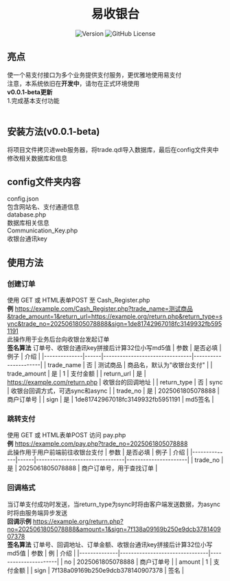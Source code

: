 <div align="center">
  
# 易收银台
![Version](https://img.shields.io/badge/当前版本-V0.0.1Beta-brightgreen.svg)
![GitHub License](https://img.shields.io/github/license/lixuehua2085/epay-Cash-Register)

</div>

## 亮点
使一个易支付接口为多个业务提供支付服务，更优雅地使用易支付<br>
注意，本系统依旧在**开发中**，请勿在正式环境使用<br>
**v0.0.1-beta更新**<br>
1.完成基本支付功能<br><br>
## 安装方法(v0.0.1-beta) <br>
将项目文件拷贝进web服务器，将trade.qdl导入数据库，最后在config文件夹中修改相关数据库和信息
## config文件夹内容
config.json<br>
包含网站名、支付通道信息<br>
database.php<br>
数据库相关信息<br>
Communication_Key.php<br>
收银台通讯key<br>
## 使用方法<br>
### 创建订单
使用 GET 或 HTML表单POST 至 Cash_Register.php<br>
**例** https://example.com/Cash_Register.php?trade_name=测试商品&trade_amount=1&return_url=https://example.org/return.php&return_type=sync&trade_no=2025061805078888&sign=1de81742967018fc3149932fb5951191<br>
此操作用于业务后台向收银台发起订单<br>
**签名算法** 订单号、收银台通讯key拼接后计算32位小写md5值
| 参数           | 是否必填 | 例子                             | 介绍                   |
|--------------|------|--------------------------------|----------------------|
| trade_name   | 否    | 测试商品                           | 商品名，默认为"收银台支付"       |
| trade_amount | 是    | 1                              | 支付金额                 |
| return_url   | 是    | https://example.com/return.php | 收银台的回调地址             |
| return_type  | 否    | sync                           | 收银台回调方式，可选sync和async |
| trade_no     | 是    | 2025061805078888               | 商户订单号                |
| sign         | 是    | 1de81742967018fc3149932fb5951191 | md5签名 |

### 跳转支付
使用 GET 或 HTML表单POST 访问 pay.php<br>
**例** https://example.com/pay.php?trade_no=2025061805078888<br>
此操作用于用户前端前往收银台支付
| 参数           | 是否必填 | 例子                             | 介绍                   |
|--------------|------|--------------------------------|----------------------|
| trade_no   | 是    | 2025061805078888                           | 商户订单号，用于查找订单       |
### 回调格式
当订单支付成功时发送，当return_type为sync时将由客户端发送数据，为async时将由服务端异步发送<br>
**回调示例** https://example.org/return.php?no=2025061805078888&amount=1&sign=7f138a09169b250e9dcb378140907378<br>
**签名算法** 订单号、回调地址、订单金额、收银台通讯key拼接后计算32位小写md5值
| 参数          | 例                             | 介绍                   |
|--------------|--------------------------------|----------------------|
| no   | 2025061805078888                           | 商户订单号       |
| amount | 1                              | 支付金额                 |
| sign   | 7f138a09169b250e9dcb378140907378 | 签名             |
